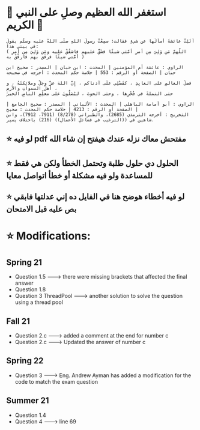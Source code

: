 # 🤍 استغفر الله العظيم وصلِ على النبي الكريم 🤍
```
أتَيْتُ عائشةَ أسأَلُها عن شيءٍ فقالت: سمِعْتُ رسولَ اللهِ صلَّى اللهُ عليه وسلَّم يقولُ في بيتي هذا: 
( اللَّهمَّ مَن وَلِيَ مِن أمرِ أمَّتي شيئًا فشَقَّ عليهم فاشقُقْ عليه ومَن وَلِيَ مِن أمرِ أمَّتي شيئًا فرفَق بهم فارفُقْ به )

الراوي : عائشة أم المؤمنين | المحدث : ابن حبان | المصدر : صحيح ابن حبان | الصفحة أو الرقم : 553 | خلاصة حكم المحدث : أخرجه في صحيحه
```
```
فضلُ العالمِ على العابِدِ ، كفَضْلِي علَى أدناكم ، إِنَّ اللهَ عزَّ وجلَّ وملائِكتَهُ ، و أهلَ السمواتِ والأرضِ ،
حتى النملةَ في جُحْرِها ، وحتى الحوتَ ، ليُصَلُّونَ على معلِّمِ الناسِ الخيرَ

الراوي : أبو أمامة الباهلي | المحدث : الألباني | المصدر : صحيح الجامع | الصفحة أو الرقم : 4213 | خلاصة حكم المحدث : صحيح |
التخريج : أخرجه الترمذي (2685)، والطبراني (8/278) (7911، 7912)، وابن شاهين في ((الترغيب في فضائل الأعمال)) (216) باختلاف يسير.
```
##  ⭐ لو فيه pdf مفتحش معاك نزله عندك هيفتح إن شاء الله
## ⭐ الحلول دي حلول طلبة وتحتمل الخطأ ولكن هي فقط للمساعدة ولو فيه مشكلة أو خطأ اتواصل معايا
## ⭐ لو فيه أخطاء هوضح هنا في الفايل ده إني عدلتها فابقي بص عليه قبل الامتحان
# ⭐ Modifications:
## Spring 21
- Question 1.5 ---> there were missing brackets that affected the final answer
- Question 1.8
- Question 3 ThreadPool ---> another solution to solve the question using a thread pool
## Fall 21
- Question 2.c ---> added a comment at the end for number c
- Question 2.c ---> Updated the answer of number c
## Spring 22
- Question 3 ---> Eng. Andrew Ayman has added a modification for the code to match the exam question
## Summer 21 
- Question 1.4
- Question 4 ---> line 69


